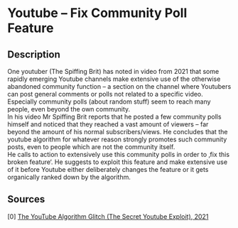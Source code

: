 # Youtube – Fix Community Poll Feature

## Description

One youtuber (The Spiffing Brit) has noted in video from 2021 that some rapidly emerging Youtube channels make extensive use of the otherwise abandoned community function – a section on the channel where Youtubers can post general comments or polls not related to a specific video. Especially community polls (about random stuff) seem to reach many people, even beyond the own community.   
In his video Mr Spiffing Brit reports that he posted a few community polls himself and noticed that they reached a vast amount of viewers – far beyond the amount of his normal subscribers/views. He concludes that the youtube algorithm for whatever reason strongly promotes such community posts, even to people which are not the community itself.   
He calls to action to extensively use this community polls in order to ‚fix this broken feature‘. He suggests to exploit this feature and make extensive use of it before Youtube either deliberately changes the feature or it gets organically ranked down by the algorithm.  

## Sources

[0] [The YouTube Algorithm Glitch (The Secret Youtube Exploit), 2021](https://youtu.be/Ej0Kijd4_4Q)  

